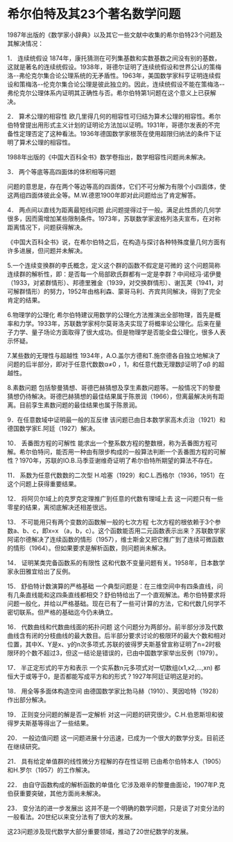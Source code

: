 # 希尔伯特及其23个著名数学问题
1987年出版的《数学家小辞典》以及其它一些文献中收集的希尔伯特23个问题及其解决情况：

1． 连续统假设 1874年，康托猜测在可列集基数和实数基数之间没有别的基数，这就是著名的连续统假设。1938年，哥德尔证明了连续统假设和世界公认的策梅洛--弗伦克尔集合论公理系统的无矛盾性。1963年，美国数学家科亨证明连续假设和策梅洛--伦克尔集合论公理是彼此独立的。因此，连续统假设不能在策梅洛--弗伦克尔公理体系内证明其正确性与否。希尔伯特第1问题在这个意义上已获解决。

2． 算术公理的相容性 欧几里得几何的相容性可归结为算术公理的相容性。希尔伯特曾提出用形式主义计划的证明论方法加以证明。1931年，哥德尔发表的不完备性定理否定了这种看法。1936年德国数学家根茨在使用超限归纳法的条件下证明了算术公理的相容性。

1988年出版的《中国大百科全书》数学卷指出，数学相容性问题尚未解决。

3． 两个等底等高四面体的体积相等问题

问题的意思是，存在两个等边等高的四面体，它们不可分解为有限个小四面体，使这两组四面体彼此全等。M.W.德恩1900年即对此问题给出了肯定解答。

4． 两点间以直线为距离最短线问题 此问题提得过于一般。满足此性质的几何学很多，因而需增加某些限制条件。1973年，苏联数学家波格列洛夫宣布，在对称距离情况下，问题获得解决。

《中国大百科全书》说，在希尔伯特之后，在构造与探讨各种特殊度量几何方面有许多进展，但问题并未解决。

5.一个连续变换群的李氏概念，定义这个群的函数不假定是可微的 这个问题简称连续群的解析性，即：是否每一个局部欧氏群都有一定是李群？中间经冯·诺伊曼（1933，对紧群情形）、邦德里雅金（1939，对交换群情形）、谢瓦荚（1941，对可解群情形）的努力，1952年由格利森、蒙哥马利、齐宾共同解决，得到了完全肯定的结果。

6.物理学的公理化 希尔伯特建议用数学的公理化方法推演出全部物理，首先是概率和力学。1933年，苏联数学家柯尔莫哥洛夫实现了将概率论公理化。后来在量子力学、量子场论方面取得了很大成功。但是物理学是否能全盘公理化，很多人表示怀疑。

7.某些数的无理性与超越性 1934年，A.O.盖尔方德和T.施奈德各自独立地解决了问题的后半部分，即对于任意代数数α≠0 ，1，和任意代数无理数β证明了αβ 的超越性。

8.素数问题 包括黎曼猜想、哥德巴赫猜想及孪生素数问题等。一般情况下的黎曼猜想仍待解决。哥德巴赫猜想的最佳结果属于陈景润（1966），但离最解决尚有距离。目前孪生素数问题的最佳结果也属于陈景润。

9．在任意数域中证明最一般的互反律 该问题已由日本数学家高木贞治（1921）和德国数学家E.阿廷（1927）解决。

10． 丢番图方程的可解性 能求出一个整系数方程的整数根，称为丢番图方程可解。希尔伯特问，能否用一种由有限步构成的一般算法判断一个丢番图方程的可解性？1970年，苏联的IO.B.马季亚谢维奇证明了希尔伯特所期望的算法不存在。

11． 系数为任意代数数的二次型 H.哈塞（1929）和C.L.西格尔（1936，1951）在这个问题上获得重要结果。

12． 将阿贝尔域上的克罗克定理推广到任意的代数有理域上去 这一问题只有一些零星的结果，离彻底解决还相差很远。

13． 不可能用只有两个变数的函数解一般的七次方程 七次方程的根依赖于3个参数a、b、c，即x=x （a，b，c）。这个函数能否用二元函数表示出来？苏联数学家阿诺尔德解决了连续函数的情形（1957），维士斯金又把它推广到了连续可微函数的情形（1964）。但如果要求是解析函数，则问题尚未解决。

14． 证明某类完备函数系的有限性 这和代数不变量问题有关。1958年，日本数学家永田雅宜给出了反例。

15． 舒伯特计数演算的严格基础 一个典型问题是：在三维空间中有四条直线，问有几条直线能和这四条直线都相交？舒伯特给出了一个直观解法。希尔伯特要求将问题一般化，并给以严格基础。现在已有了一些可计算的方法，它和代数几何学不密切联系。但严格的基础迄今仍未确立。

16． 代数曲线和代数曲线面的拓扑问题 这个问题分为两部分。前半部分涉及代数曲线含有闭的分枝曲线的最大数目。后半部分要求讨论的极限环的最大个数和相对位置，其中X、Y是x、y的n次多项式.苏联的彼得罗夫斯基曾宣称证明了n=2时极限环的个数不超过3，但这一结论是错误的，已由中国数学家举出反例（1979）。

17． 半正定形式的平方和表示 一个实系数n元多项式对一切数组(x1,x2,...,xn) 都恒大于或等于0，是否都能写成平方和的形式？1927年阿廷证明这是对的。

18． 用全等多面体构造空间 由德国数学家比勃马赫（1910）、荚因哈特（1928）作出部分解决。

19． 正则变分问题的解是否一定解析 对这一问题的研究很少。C.H.伯恩斯坦和彼得罗夫斯基等得出了一些结果。

20． 一般边值问题 这一问题进展十分迅速，已成为一个很大的数学分支。目前还在继续研究。

21． 具有给定单值群的线性微分方程解的存在性证明 已由希尔伯特本人（1905）和H.罗尔（1957）的工作解决。

22． 由自守函数构成的解析函数的单值化 它涉及艰辛的黎曼曲面论，1907年P.克伯获重要突破，其他方面尚未解决。

23． 变分法的进一步发展出 这并不是一个明确的数学问题，只是谈了对变分法的一般看法。20世纪以来变分法有了很大的发展。

这23问题涉及现代数学大部分重要领域，推动了20世纪数学的发展。